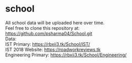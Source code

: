 # school  
All school data will be uploaded here over time.  
Feel free to clone this repository at: <https://github.com/psharma04/School.git>  
Data:  
IST Primary: https://rbxii3.tk/School/IST/  
IST 2018 Website: https://roadworkreviews.tk  
Engineering Primary: https://rbxii3.tk/School/Engineering/  
